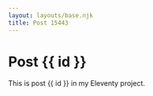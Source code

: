```yaml
---
layout: layouts/base.njk
title: Post 15443
---
```


# Post {{ id }}

This is post {{ id }} in my Eleventy project.
